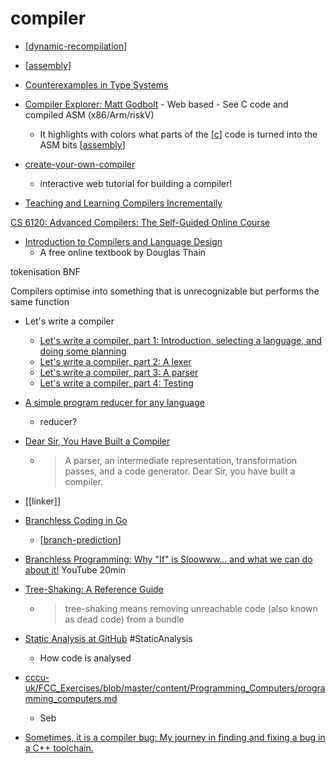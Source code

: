 compiler
========

* [[dynamic-recompilation]]
* [[assembly]]
* [Counterexamples in Type Systems](https://counterexamples.org/)

* [Compiler Explorer: Matt Godbolt](https://godbolt.org/) - Web based - See C code and compiled ASM (x86/Arm/riskV)
    * It highlights with colors what parts of the [[c]] code is turned into the ASM bits [[assembly]]
* [create-your-own-compiler](https://citw.dev/tutorial/create-your-own-compiler)
    * interactive web tutorial for building a compiler!
* [Teaching and Learning Compilers Incrementally](https://iucompilercourse.github.io/tutorial-web-page/)

[CS 6120: Advanced Compilers: The Self-Guided Online Course](https://www.cs.cornell.edu/courses/cs6120/2020fa/self-guided/)

* [Introduction to Compilers and Language Design](https://www3.nd.edu/~dthain/compilerbook/)
    *  A free online textbook by Douglas Thain 

tokenisation
BNF

Compilers optimise into something that is unrecognizable but performs the same function

* Let's write a compiler
    * [Let's write a compiler, part 1: Introduction, selecting a language, and doing some planning](https://briancallahan.net/blog/20210814.html)
    * [Let's write a compiler, part 2: A lexer](https://briancallahan.net/blog/20210815.html)
    * [Let's write a compiler, part 3: A parser](https://briancallahan.net/blog/20210816.html)
    * [Let's write a compiler, part 4: Testing](https://briancallahan.net/blog/20210817.html)
* [A simple program reducer for any language](https://comby.dev/blog/2021/03/26/comby-reducer)
    * reducer?
* [Dear Sir, You Have Built a Compiler](https://rachitnigam.com/post/you-have-built-a-compiler/)
    * > A parser, an intermediate representation, transformation passes, and a code generator. Dear Sir, you have built a compiler.
* [[linker]]

* [Branchless Coding in Go](https://mattnakama.com/blog/go-branchless-coding/)
    * [[branch-prediction]]
* [Branchless Programming: Why "If" is Sloowww... and what we can do about it!](https://www.youtube.com/watch?v=bVJ-mWWL7cE) YouTube 20min

* [Tree-Shaking: A Reference Guide](https://www.smashingmagazine.com/2021/05/tree-shaking-reference-guide/)
    * > tree-shaking means removing unreachable code (also known as dead code) from a bundle

* [Static Analysis at GitHub](https://cacm.acm.org/magazines/2022/2/258227-static-analysis-at-github/fulltext) #StaticAnalysis
    * How code is analysed

* [cccu-uk/FCC_Exercises/blob/master/content/Programming_Computers/programming_computers.md](https://github.com/cccu-uk/FCC_Exercises/blob/master/content/Programming_Computers/programming_computers.md)
    * Seb


* [Sometimes, it is a compiler bug: My journey in finding and fixing a bug in a C++ toolchain.](https://quick-lint-js.com/blog/bug-journey/)

[//begin]: # "Autogenerated link references for markdown compatibility"
[dynamic-recompilation]: dynamic-recompilation.md "Dynamic Recompilation"
[assembly]: assembly.md "Assembly Code"
[c]: c.md "C"
[branch-prediction]: branch-prediction.md "Branch Prediction"
[//end]: # "Autogenerated link references"